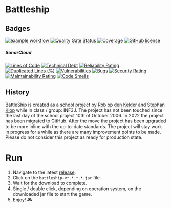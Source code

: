 # Battleship

## Badges
[![example workflow](https://github.com/Kelderro/School.Hro.2006-2007.Battleship/actions/workflows/build-release.yml/badge.svg)](https://github.com/Kelderro/School.Hro.2006-2007.Battleship/actions/workflows/build-release.yml)
[![Quality Gate Status](https://sonarcloud.io/api/project_badges/measure?project=Kelderro_School.Hro.2006-2007.Battleship&metric=alert_status)](https://sonarcloud.io/summary/new_code?id=Kelderro_School.Hro.2006-2007.Battleship)
[![Coverage](https://sonarcloud.io/api/project_badges/measure?project=Kelderro_School.Hro.2006-2007.Battleship&metric=coverage)](https://sonarcloud.io/summary/new_code?id=Kelderro_School.Hro.2006-2007.Battleship)
[![GitHub license](https://img.shields.io/badge/license-MIT-blue.svg)](../LICENSE.md)

##### SonarCloud
[![Lines of Code](https://sonarcloud.io/api/project_badges/measure?project=Kelderro_School.Hro.2006-2007.Battleship&metric=ncloc)](https://sonarcloud.io/summary/new_code?id=Kelderro_School.Hro.2006-2007.Battleship)
[![Technical Debt](https://sonarcloud.io/api/project_badges/measure?project=Kelderro_School.Hro.2006-2007.Battleship&metric=sqale_index)](https://sonarcloud.io/summary/new_code?id=Kelderro_School.Hro.2006-2007.Battleship)
[![Reliability Rating](https://sonarcloud.io/api/project_badges/measure?project=Kelderro_School.Hro.2006-2007.Battleship&metric=reliability_rating)](https://sonarcloud.io/summary/new_code?id=Kelderro_School.Hro.2006-2007.Battleship)
[![Duplicated Lines (%)](https://sonarcloud.io/api/project_badges/measure?project=Kelderro_School.Hro.2006-2007.Battleship&metric=duplicated_lines_density)](https://sonarcloud.io/summary/new_code?id=Kelderro_School.Hro.2006-2007.Battleship)
[![Vulnerabilities](https://sonarcloud.io/api/project_badges/measure?project=Kelderro_School.Hro.2006-2007.Battleship&metric=vulnerabilities)](https://sonarcloud.io/summary/new_code?id=Kelderro_School.Hro.2006-2007.Battleship)
[![Bugs](https://sonarcloud.io/api/project_badges/measure?project=Kelderro_School.Hro.2006-2007.Battleship&metric=bugs)](https://sonarcloud.io/summary/new_code?id=Kelderro_School.Hro.2006-2007.Battleship)
[![Security Rating](https://sonarcloud.io/api/project_badges/measure?project=Kelderro_School.Hro.2006-2007.Battleship&metric=security_rating)](https://sonarcloud.io/summary/new_code?id=Kelderro_School.Hro.2006-2007.Battleship)
[![Maintainability Rating](https://sonarcloud.io/api/project_badges/measure?project=Kelderro_School.Hro.2006-2007.Battleship&metric=sqale_rating)](https://sonarcloud.io/summary/new_code?id=Kelderro_School.Hro.2006-2007.Battleship)
[![Code Smells](https://sonarcloud.io/api/project_badges/measure?project=Kelderro_School.Hro.2006-2007.Battleship&metric=code_smells)](https://sonarcloud.io/summary/new_code?id=Kelderro_School.Hro.2006-2007.Battleship)

## History
BattleShip is created as a school project by [Rob op den Kelder](https://github.com/Kelderro/) and [Stephan Klop](https://github.com/Klopperz) while in class / group: INF3J. The project has not been touched since the last day of the school project 10th of October 2006. In 2022 the project has been migrated to GitHub. After the move the project has been upgraded to be more inline with the up-to-date standards. The project will stay work in progress for a while as there are many improvement points to be made. Please do not consider this project as ready for production state.

# Run
1. Navigate to the latest [release](https://github.com/Kelderro/School.Hro.2006-2007.Battleship/releases/latest/download/).
0. Click on the `battleship-v*.*.*.*.jar` file.
0. Wait for the download to complete.
0. Single / double click, depending on operation system, on the downloaded jar file to start the game.
0. Enjoy! :video_game:
